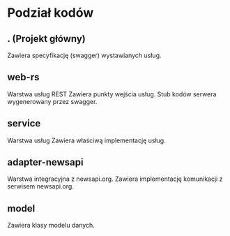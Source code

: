 # Podział kodów

## . (Projekt główny)
Zawiera specyfikację (swagger) wystawianych usług. 

## web-rs
Warstwa usług REST
Zawiera punkty wejścia usług.
Stub kodów serwera wygenerowany przez swagger.

## service
Warstwa usług
Zawiera właściwą implementację usług.

## adapter-newsapi
Warstwa integracyjna z newsapi.org.
Zawiera implementację komunikacji z serwisem newsapi.org.

## model
Zawiera klasy modelu danych. 
